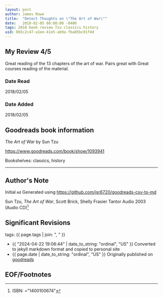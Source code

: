 ```yaml
---
layout: post
author: James Rowe
title:  "Detect Thoughts on \"The Art of War\""
date:   2018-02-05 00:00:00 -0400
tags: 2018 book review Tzu classics history
uid: 865c2c47-a1ee-41e5-ab9a-fba85bc01f4d
---
```




## My Review 4/5

Great reading of the 13 chapters of the art of war. Pairs great with Great courses reading of the material.

### Date Read
2018/02/05

### Date Added
2018/02/05

## Goodreads book information

*The Art of War* by Sun Tzu

https://www.goodreads.com/book/show/1093941

Bookshelves: classics, history

---

## Author's Note

Initial `md` Generated using https://github.com/jsr6720/goodreads-csv-to-md

Sun Tzu, *The Art of War*, Scott Brick, Shelly Frasier Tantor Audio 2003 (Audio CD)[^1]

## Significant Revisions

tags: {{ page.tags | join: ", " }} <!-- todo move this somewhere -->

- {{ "2024-04-22 19:08:44" | date_to_string: "ordinal", "US" }} Converted to jekyll markdown format and copied to personal site
- {{ page.date | date_to_string: "ordinal", "US" }} Originally published on [goodreads](https://www.goodreads.com)

## EOF/Footnotes

[^1]: ISBN: ="1400100674"